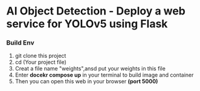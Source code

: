 # AI Object Detection - Deploy a web service for YOLOv5 using Flask

### Build Env
1. git clone this project
2. cd (Your project file)
3. Creat a file name "weights",ansd put your weights in this file
4. Enter **docekr compose up** in your terminal to build image and container
5. Then you can open this web in your browser **(port 5000)**
